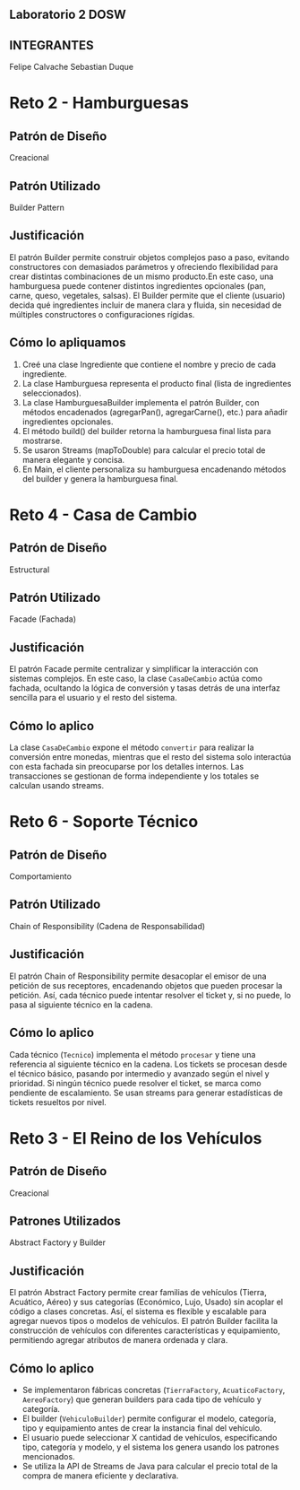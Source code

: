 ## Laboratorio 2 DOSW

## INTEGRANTES
Felipe Calvache
Sebastian Duque


# Reto 2 - Hamburguesas

## Patrón de Diseño
Creacional

## Patrón Utilizado
Builder Pattern

## Justificación
El patrón Builder permite construir objetos complejos paso a paso, evitando constructores con demasiados parámetros y ofreciendo flexibilidad para crear distintas combinaciones de un mismo producto.En este caso, una hamburguesa puede contener distintos ingredientes opcionales (pan, carne, queso, vegetales, salsas). El Builder permite que el cliente (usuario) decida qué ingredientes incluir de manera clara y fluida, sin necesidad de múltiples constructores o configuraciones rígidas.

## Cómo lo apliquamos
1. Creé una clase Ingrediente que contiene el nombre y precio de cada ingrediente.
2. La clase Hamburguesa representa el producto final (lista de ingredientes seleccionados).
3. La clase HamburguesaBuilder implementa el patrón Builder, con métodos encadenados (agregarPan(), agregarCarne(), etc.) para añadir ingredientes opcionales.
4. El método build() del builder retorna la hamburguesa final lista para mostrarse.
5. Se usaron Streams (mapToDouble) para calcular el precio total de manera elegante y concisa.
6. En Main, el cliente personaliza su hamburguesa encadenando métodos del builder y genera la hamburguesa final.



# Reto 4 - Casa de Cambio

## Patrón de Diseño
Estructural

## Patrón Utilizado
Facade (Fachada)

## Justificación
El patrón Facade permite centralizar y simplificar la interacción con sistemas complejos. En este caso, la clase `CasaDeCambio` actúa como fachada, ocultando la lógica de conversión y tasas detrás de una interfaz sencilla para el usuario y el resto del sistema.

## Cómo lo aplico
La clase `CasaDeCambio` expone el método `convertir` para realizar la conversión entre monedas, mientras que el resto del sistema solo interactúa con esta fachada sin preocuparse por los detalles internos. Las transacciones se gestionan de forma independiente y los totales se calculan usando streams.

# Reto 6 - Soporte Técnico

## Patrón de Diseño
Comportamiento

## Patrón Utilizado
Chain of Responsibility (Cadena de Responsabilidad)

## Justificación
El patrón Chain of Responsibility permite desacoplar el emisor de una petición de sus receptores, encadenando objetos que pueden procesar la petición. Así, cada técnico puede intentar resolver el ticket y, si no puede, lo pasa al siguiente técnico en la cadena.

## Cómo lo aplico
Cada técnico (`Tecnico`) implementa el método `procesar` y tiene una referencia al siguiente técnico en la cadena. Los tickets se procesan desde el técnico básico, pasando por intermedio y avanzado según el nivel y prioridad. Si ningún técnico puede resolver el ticket, se marca como pendiente de escalamiento. Se usan streams para generar estadísticas de tickets resueltos por nivel.

# Reto 3 - El Reino de los Vehículos

## Patrón de Diseño
Creacional

## Patrones Utilizados
Abstract Factory y Builder

## Justificación
El patrón Abstract Factory permite crear familias de vehículos (Tierra, Acuático, Aéreo) y sus categorías (Económico, Lujo, Usado) sin acoplar el código a clases concretas. Así, el sistema es flexible y escalable para agregar nuevos tipos o modelos de vehículos.
El patrón Builder facilita la construcción de vehículos con diferentes características y equipamiento, permitiendo agregar atributos de manera ordenada y clara.

## Cómo lo aplico
* Se implementaron fábricas concretas (`TierraFactory`, `AcuaticoFactory`, `AereoFactory`) que generan builders para cada tipo de vehículo y categoría.
* El builder (`VehiculoBuilder`) permite configurar el modelo, categoría, tipo y equipamiento antes de crear la instancia final del vehículo.
* El usuario puede seleccionar X cantidad de vehículos, especificando tipo, categoría y modelo, y el sistema los genera usando los patrones mencionados.
* Se utiliza la API de Streams de Java para calcular el precio total de la compra de manera eficiente y declarativa.
